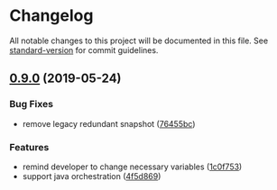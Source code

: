 # Changelog

All notable changes to this project will be documented in this file. See [standard-version](https://github.com/conventional-changelog/standard-version) for commit guidelines.

## [0.9.0](https://github.com/huang-xiao-jian/generator-coco/compare/v0.8.1...v0.9.0) (2019-05-24)


### Bug Fixes

* remove legacy redundant snapshot ([76455bc](https://github.com/huang-xiao-jian/generator-coco/commit/76455bc))


### Features

* remind developer to change necessary variables ([1c0f753](https://github.com/huang-xiao-jian/generator-coco/commit/1c0f753))
* support java orchestration ([4f5d869](https://github.com/huang-xiao-jian/generator-coco/commit/4f5d869))
